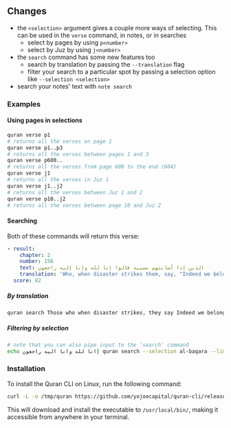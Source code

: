 ## Changes

- the `<selection>` argument gives a couple more ways of selecting. This can be used in the `verse` command, in notes, or in searches
  - select by pages by using `p<number>`
  - select by Juz by using `j<number>`
- the `search` command has some new features too
  - search by translation by passing the `--translation` flag
  - filter your search to a particular spot by passing a selection option like `--selection <selection>`
- search your notes' text with `note search`

### Examples

#### Using pages in selections

```bash
quran verse p1
# returns all the verses on page 1
quran verse p1..p3
# returns all the verses between pages 1 and 3
quran verse p600..
# returns all the verses from page 600 to the end (604)
quran verse j1
# returns all the verses in Juz 1
quran verse j1..j2
# returns all the verses between Juz 1 and 2
quran verse p10..j2
# returns all the verses between page 10 and Juz 2
```

#### Searching

Both of these commands will return this verse:

```yaml
- result:
    chapter: 2
    number: 156
    text: الذين إذا أصابتهم مصيبة قالوا إنا لله وإنا إليه راجعون
    translation: 'Who, when disaster strikes them, say, "Indeed we belong to Allah, and indeed to Him we will return'
  score: 82
```

##### By translation

```bash
quran search Those who when disaster strikes, they say Indeed we belong to Allah and we will return to Him! --translation --limit 1
```

##### Filtering by selection

```bash
# note that you can also pipe input to the 'search' command
echo انا لله وانا اليه راجعون| quran search --selection al-baqara --limit 1
```

### Installation

To install the Quran CLI on Linux, run the following command:

```bash
curl -L -o /tmp/quran https://github.com/yojoecapital/quran-cli/releases/latest/download/quran && chmod 755 /tmp/quran && sudo mv /tmp/quran /usr/local/bin/
```

This will download and install the executable to `/usr/local/bin/`, making it accessible from anywhere in your terminal.